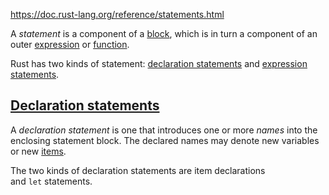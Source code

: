 https://doc.rust-lang.org/reference/statements.html


A *statement* is a component of a [block](https://doc.rust-lang.org/reference/expressions/block-expr.html), which is in turn a component of an outer [expression](https://doc.rust-lang.org/reference/expressions.html) or [function](https://doc.rust-lang.org/reference/items/functions.html).

Rust has two kinds of statement: [declaration statements](https://doc.rust-lang.org/reference/statements.html#declaration-statements) and [expression statements](https://doc.rust-lang.org/reference/statements.html#expression-statements).


[Declaration statements](https://doc.rust-lang.org/reference/statements.html#declaration-statements)
----------------------------------------------------------------------------------------------------

A *declaration statement* is one that introduces one or more *names* into the enclosing statement block. The declared names may denote new variables or new [items](https://doc.rust-lang.org/reference/items.html).

The two kinds of declaration statements are item declarations and `let` statements.